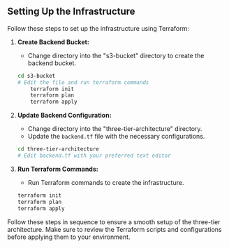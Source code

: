## Setting Up the Infrastructure

Follow these steps to set up the infrastructure using Terraform:

1. **Create Backend Bucket:**
    - Change directory into the "s3-bucket" directory to create the backend bucket.

    ```bash
    cd s3-bucket
	# Edit the file and run terraform commands
		terraform init
		terraform plan
		terraform apply
    ```

2. **Update Backend Configuration:**
    - Change directory into the "three-tier-architecture" directory.
    - Update the `backend.tf` file with the necessary configurations.

    ```bash
    cd three-tier-architecture
    # Edit backend.tf with your preferred text editor
    ```

3. **Run Terraform Commands:**
    - Run Terraform commands to create the infrastructure.

    ```bash
    terraform init
    terraform plan
    terraform apply
    ```

Follow these steps in sequence to ensure a smooth setup of the three-tier architecture. Make sure to review the Terraform scripts and configurations before applying them to your environment.

